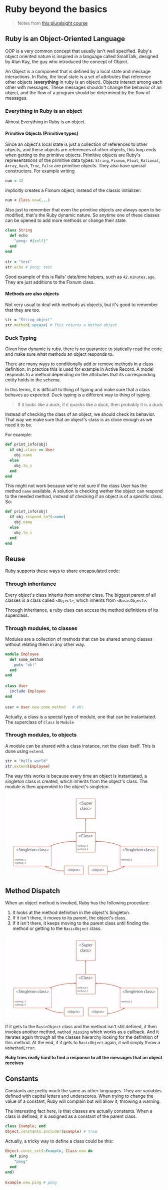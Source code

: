 # Ruby beyond the basics
> Notes from [this pluralsight course](https://app.pluralsight.com/library/courses/ruby-beyond-the-basics)

## Ruby is an Object-Oriented Language

OOP is a very common concept that usually isn't well specified. Ruby's object oriented nature is inspired in a language called SmallTalk, designed by Alan Kay, the guy who introduced the concept of Object.

An Object is a component that is defined by a local state and message interactions. In Ruby, the local state is a set of attributes that reference other objects (**everything** in ruby is an object). Objects interact among each other with messages. These messages shouldn't change the behavior of an object, and the flow of a program should be determined by the flow of messages.

### Everything in Ruby is an object
Almost Everything in Ruby is an object.

#### Primitive Objects (Primitive types)

Since an object's local state is just a collection of references to other objects, and these objects are references of other objects, this loop ends when getting to the primitive objects. Primitive objects are Ruby's representations of the primitive data types: `String`, `Fixnum`, `Float`, `Rational`, `Array`, `Hash`, `True`, `False` are primitive objects. They also have special constructors. For example writing
```ruby
num = 42
```
implicitly creates a Fixnum object, instead of the classic initializer:
```ruby
num = Class.new(...)
```

Also just to remember that even the primitive objects are always open to be modified, that's the Ruby dynamic nature. So anytime one of these classes can be opened to add more methods or change their state.
```ruby
class String
  def echo
    "pong: #{self}"
  end
end

str = "test"
str.echo # pong: test
```

Good example of this is Rails' date/time helpers, such as `42.minutes.ago`. They are just additions to the Fixnum class.

#### Methods are also objects

Not very usual to deal with methods as objects, but it's good to remember that they are too.
```ruby
str = "String object"
str.method(:upcase) # This returns a Method object
```

### Duck Typing
Given how dynamic is ruby, there is no guarantee to statically read the code and make sure what methods an object responds to.

There are many ways to conditionally add or remove methods in a class definition. In practice this is used for example in Active Record. A model responds to a method depending on the attributes that its corresponding entity holds in the schema.

In this terms, it is difficult to thing of typing and make sure that a class behaves as expected. Duck typing is a different way to thing of typing.
> If it looks like a duck, if it quacks like a duck, then probably it is a duck

Instead of checking the class of an object, we should check its behavior. That way we make sure that an object's class is as close enough as we need it to be.

For example:

```ruby
def print_info(obj)
  if obj.class == User
    obj.name
  else
    obj.to_s
  end
end
```

This might not work because we're not sure if the class User has the method `name` available. A solution is checking wether the object can respond to the needed method, instead of checking if an object is of a specific class. So:
```ruby
def print_info(obj)
  if obj.respond_to?(:name)
    obj.name
  else
    obj.to_s
  end
end
```

## Reuse
Ruby supports these ways to share encapsulated code:

### Through inheritance
Every object's class inherits from another class. The biggest parent of all classes is  a class called `<Object>`, which inherits from `<BasicObject>`.

Through inheritance, a ruby class can access the method definitions of its superclass.

### Through modules, to classes
Modules are a collection of methods that can be shared among classes without relating them in any other way.

```ruby
module Employee
  def some_method
    puts "ok!"
  end
end

class User
  include Employee
end

user = User.new.some_method   # ok!
```

Actually, a class is a special type of module, one that can be instantiated. The superclass of `Class` is `Module`

### Through modules, to objects
A module can be shared with a class instance, not the class itself. This is done using `extend`.

```ruby
str = "hello world"
str.extend(Employee)
```

The way this works is because every time an object is instantiated, a singleton class is created, which inherits from the object's class. The module is then appended to the object's singleton.

![image](docs/object-singleton-class.png)

## Method Dispatch
When an object method is invoked, Ruby has the following procedure:
1. It looks at the method definition in the object's Singleton.
2. If it isn't there, it moves to its parent, the object's class.
3. If it isn't there, it keeps moving to the parent class until finding the method or getting to the `BasicObject` class.

![image](docs/object-singleton-class.png)

If it gets to the `BasicObject` class and the method isn't still defined, it then invokes another method, `method_missing` which works as a callback. And it iterates again through all the classes hierarchy looking for the definition of this method. At the end, if it gets to `BasicObject` again, it will simply throw a `NoMethodError`.

**Ruby tries really hard to find a response to all the messages that an object receives**

## Constants
Constants are pretty much the same as other languages. They are variables defined with capital letters and underscores. When trying to change the value of a constant, Ruby will complain but will allow it, throwing a warning.

The interesting fact here, is that classes are actually constants. When a class is defined, it is assigned as a constant of the parent class.
```ruby
class Example; end
Object.constants.include?(Example) # true
```

Actually, a tricky way to define a class could be this:
```ruby
Object.const_set(:Example, Class.new do
  def ping
    "pong"
  end
end)

Example.new.ping # pong
```
